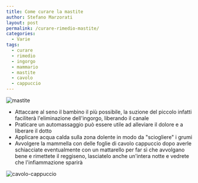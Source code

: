 ```yaml
---
title: Come curare la mastite
author: Stefano Marzorati
layout: post
permalink: /curare-rimedio-mastite/
categories:
  - Varie
tags:
  - curare
  - rimedio
  - ingorgo
  - mammario
  - mastite
  - cavolo
  - cappuccio
---
```

![mastite](http://comefare.donnamoderna.com/wp-content/uploads/2013/10/Plant-to-Treat-Mastitis-Breast-Infections.jpg)   

  - Attaccare al seno il bambino il più possibile, la suzione del piccolo infatti faciliterà l'eliminazione dell'ingorgo, liberando il canale
  - Praticare un automassaggio può essere utile ad alleviare il dolore e a liberare il dotto
  - Applicare acqua calda sulla zona dolente in modo da "sciogliere" i grumi
  - Avvolgere la mammella con delle foglie di cavolo cappuccio dopo averle schiacciate eventualmente con un mattarello per far sì che avvolgano bene e rimettete il reggiseno, lasciatelo anche un'intera notte e vedrete che l'infiammazione sparirà

![cavolo-cappuccio](http://www.corteallolmo.it/wp-content/uploads/2013/09/cavolo-cappuccio.jpg)